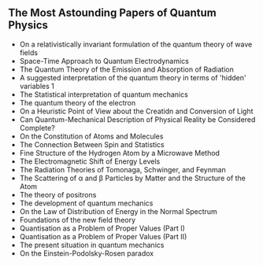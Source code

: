 <h2> The Most Astounding Papers of Quantum Physics </h2>

<ul>

                             

 <li><a target="_blank" href="https://github.com/manjunath5496/The-Most-Astounding-Papers-of-Quantum-Physics/blob/master/qunp(1).pdf" style="text-decoration:none;">On a relativistically invariant formulation of the quantum theory of wave fields</a></li>

 <li><a target="_blank" href="https://github.com/manjunath5496/The-Most-Astounding-Papers-of-Quantum-Physics/blob/master/qunp(2).pdf" style="text-decoration:none;">Space-Time Approach to Quantum Electrodynamics</a></li>

<li><a target="_blank" href="https://github.com/manjunath5496/The-Most-Astounding-Papers-of-Quantum-Physics/blob/master/qunp(3).pdf" style="text-decoration:none;">The Quantum Theory of the Emission and Absorption of Radiation</a></li>
 <li><a target="_blank" href="https://github.com/manjunath5496/The-Most-Astounding-Papers-of-Quantum-Physics/blob/master/qunp(4).pdf" style="text-decoration:none;">A suggested interpretation of the quantum theory in terms of 'hidden' variables 1</a></li>                              
<li><a target="_blank" href="https://github.com/manjunath5496/The-Most-Astounding-Papers-of-Quantum-Physics/blob/master/qunp(5).pdf" style="text-decoration:none;"> The Statistical interpretation of quantum mechanics</a></li>
<li><a target="_blank" href="https://github.com/manjunath5496/The-Most-Astounding-Papers-of-Quantum-Physics/blob/master/qunp(6).pdf" style="text-decoration:none;">The quantum theory of the electron</a></li>
 <li><a target="_blank" href="https://github.com/manjunath5496/The-Most-Astounding-Papers-of-Quantum-Physics/blob/master/qunp(7).pdf" style="text-decoration:none;">On a Heuristic Point of View about the Creatidn and Conversion of Light</a></li>

 <li><a target="_blank" href="https://github.com/manjunath5496/The-Most-Astounding-Papers-of-Quantum-Physics/blob/master/qunp(8).pdf" style="text-decoration:none;">Can Quantum-Mechanical Description of Physical Reality be Considered Complete?</a></li>
   <li><a target="_blank" href="https://github.com/manjunath5496/The-Most-Astounding-Papers-of-Quantum-Physics/blob/master/qunp(9).pdf" style="text-decoration:none;">On the Constitution of Atoms and Molecules</a></li>
  
   
 <li><a target="_blank" href="https://github.com/manjunath5496/The-Most-Astounding-Papers-of-Quantum-Physics/blob/master/qunp(10).pdf" style="text-decoration:none;">The Connection Between Spin and Statistics </a></li>   
 
<li><a target="_blank" href="https://github.com/manjunath5496/The-Most-Astounding-Papers-of-Quantum-Physics/blob/master/qunp(11).pdf" style="text-decoration:none;">Fine Structure of the Hydrogen Atom by a Microwave Method</a></li>
  
   
 <li><a target="_blank" href="https://github.com/manjunath5496/The-Most-Astounding-Papers-of-Quantum-Physics/blob/master/qunp(12).PDF" style="text-decoration:none;">The Electromagnetic Shift of Energy Levels</a></li> 
 
  <li><a target="_blank" href="https://github.com/manjunath5496/The-Most-Astounding-Papers-of-Quantum-Physics/blob/master/qunp(13).pdf" style="text-decoration:none;">The Radiation Theories of Tomonaga, Schwinger, and Feynman</a></li>

 <li><a target="_blank" href="https://github.com/manjunath5496/The-Most-Astounding-Papers-of-Quantum-Physics/blob/master/qunp(14).pdf" style="text-decoration:none;">The Scattering of &alpha; and &beta; Particles by Matter and the Structure of the Atom</a></li>
   <li><a target="_blank" href="https://github.com/manjunath5496/The-Most-Astounding-Papers-of-Quantum-Physics/blob/master/qunp(15).pdf" style="text-decoration:none;">The theory of positrons</a></li>
  
   
 <li><a target="_blank" href="https://github.com/manjunath5496/The-Most-Astounding-Papers-of-Quantum-Physics/blob/master/qunp(16).pdf" style="text-decoration:none;">The development of quantum mechanics </a></li>   
 
<li><a target="_blank" href="https://github.com/manjunath5496/The-Most-Astounding-Papers-of-Quantum-Physics/blob/master/qunp(17).pdf" style="text-decoration:none;">On the Law of Distribution of Energy in the Normal Spectrum</a></li>
  
   
 <li><a target="_blank" href="https://github.com/manjunath5496/The-Most-Astounding-Papers-of-Quantum-Physics/blob/master/qunp(18).pdf" style="text-decoration:none;">Foundations of the new field theory</a></li> 
 
  <li><a target="_blank" href="https://github.com/manjunath5496/The-Most-Astounding-Papers-of-Quantum-Physics/blob/master/qunp(19).pdf" style="text-decoration:none;">Quantisation as a Problem of Proper Values (Part I) </a></li>   
 
<li><a target="_blank" href="https://github.com/manjunath5496/The-Most-Astounding-Papers-of-Quantum-Physics/blob/master/qunp(20).pdf" style="text-decoration:none;">Quantisation as a Problem of Proper Values (Part II)</a></li>
  
   
 <li><a target="_blank" href="https://github.com/manjunath5496/The-Most-Astounding-Papers-of-Quantum-Physics/blob/master/qunp(21).pdf" style="text-decoration:none;">The present situation in quantum mechanics</a></li> 
 
    
 <li><a target="_blank" href="https://github.com/manjunath5496/The-Most-Astounding-Papers-of-Quantum-Physics/blob/master/qunp(22).pdf" style="text-decoration:none;">On the Einstein-Podolsky-Rosen paradox</a></li> 
 
 
 
 
 </ul>
